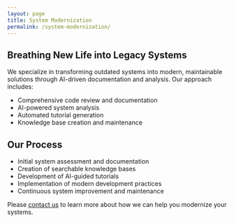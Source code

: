 ```yaml
---
layout: page
title: System Modernization
permalink: /system-modernization/
---
```


## Breathing New Life into Legacy Systems
We specialize in transforming outdated systems into modern, maintainable solutions through AI-driven documentation and analysis. Our approach includes:

- Comprehensive code review and documentation
- AI-powered system analysis
- Automated tutorial generation
- Knowledge base creation and maintenance

## Our Process
- Initial system assessment and documentation
- Creation of searchable knowledge bases
- Development of AI-guided tutorials
- Implementation of modern development practices
- Continuous system improvement and maintenance

Please [contact us](/contact/) to learn more about how we can help you modernize your systems.
